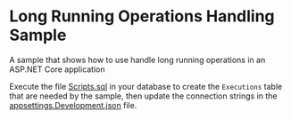 # Long Running Operations Handling Sample

A sample that shows how to use handle long running operations in an ASP.NET Core application

Execute the file [Scripts.sql](https://github.com/marcominerva/LongRunningSample/blob/master/Scripts.sql) in your database to create the `Executions` table that are needed by the sample, then update the connection strings in the [appsettings.Development.json](https://github.com/marcominerva/LongRunningSample/blob/master/LongRunningSample/appsettings.Development.json#L3-L4) file.